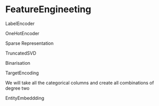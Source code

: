 # FeatureEngineeting

LabelEncoder

OneHotEncoder

Sparse Representation

TruncatedSVD

Binarisation

TargetEncoding

We will take all the categorical columns and create all combinations of degree two

EntityEmbeddding
